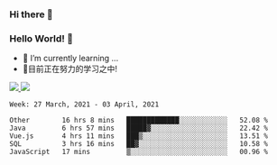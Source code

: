 ### Hi there 👋
### Hello World! 🙌

- 🌱 I’m currently learning ...
- 📖目前正在努力的学习之中!

<a href="https://github.com/anuraghazra/github-readme-stats">
  <img src="https://github-readme-stats.vercel.app/api?username=keyboardWithDream&show_icons=true&repo=github-readme-stats" />
</a>
<a href="https://github.com/anuraghazra/convoychat">
  <img src="https://github-readme-stats.vercel.app/api/top-langs/?username=keyboardWithDream&layout=compact&repo=convoychat" />
</a>



<!--START_SECTION:waka-->
```text
Week: 27 March, 2021 - 03 April, 2021

Other        16 hrs 8 mins   █████████████░░░░░░░░░░░░   52.08 % 
Java         6 hrs 57 mins   █████▓░░░░░░░░░░░░░░░░░░░   22.42 % 
Vue.js       4 hrs 11 mins   ███▒░░░░░░░░░░░░░░░░░░░░░   13.51 % 
SQL          3 hrs 16 mins   ██▓░░░░░░░░░░░░░░░░░░░░░░   10.58 % 
JavaScript   17 mins         ▒░░░░░░░░░░░░░░░░░░░░░░░░   00.96 % 
```
<!--END_SECTION:waka-->
